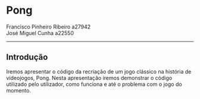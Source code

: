 # Pong

Francisco Pinheiro Ribeiro a27942  
José Miguel Cunha a22550

---

## Introdução

  Iremos apresentar o código da recriação de um jogo clássico na história de videojogos, Pong. Nesta apresentação iremos demonstrar o código utilizado pelo utilizador, como funciona e até o problema com o jogo do momento. 
